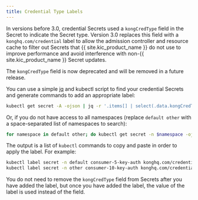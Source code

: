 ```yaml
---
title: Credential Type Labels
---
```


In versions before 3.0, credential Secrets used a `kongCredType` field in the Secret to indicate the Secret type. Version 3.0 replaces this field with a `konghq.com/credential` label to allow the admission controller and resource cache to filter out Secrets that {{ site.kic_product_name }} do not use to improve performance and avoid interference with non-{{ site.kic_product_name }} Secret updates.

The `kongCredType` field is now deprecated and will be removed in a future release.

You can use a simple [jq][jq] and kubectl script to find your credential Secrets and generate commands to add an appropriate label:

```bash
kubectl get secret -A -ojson | jq -r '.items[] | select(.data.kongCredType != null) | "kubectl label secret -n \(.metadata.namespace) \(.metadata.name) konghq.com/credential=\(.data.kongCredType | @base64d )"'
```

Or, if you do not have access to all namespaces (replace `default other` with a space-separated list of namespaces to search):

```bash
for namespace in default other; do kubectl get secret -n $namespace -ojson | jq -r '.items[] | select(.data.kongCredType != null) | "kubectl label secret -n \(.metadata.namespace) \(.metadata.name) konghq.com/credential=\(.data.kongCredType | @base64d )"'; done
```

The output is a list of `kubectl` commands to copy and paste in order to apply the label. For example:

```bash
kubectl label secret -n default consumer-5-key-auth konghq.com/credential=key-auth
kubectl label secret -n other consumer-10-key-auth konghq.com/credential=bee-auth
```

You do not need to remove the `kongCredType` field from Secrets after you have
added the label, but once you have added the label, the value of the label is used instead of the field.

[jq]: https://jqlang.github.io/jq/
